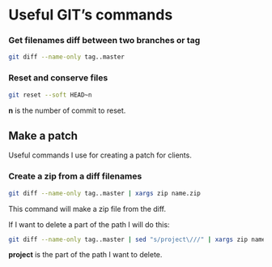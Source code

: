 # Useful GIT’s commands

### Get filenames diff between two branches or tag
```bash
git diff --name-only tag..master
```

### Reset and conserve files
```bash
git reset --soft HEAD~n
```

**n** is the number of commit to reset.

## Make a patch

Useful commands I use for creating a patch for clients.

### Create a zip from a diff filenames
```bash
git diff --name-only tag..master | xargs zip name.zip
```

This command will make a zip file from the diff.

If I want to delete a part of the path I will do this:

```bash
git diff --name-only tag..master | sed "s/project\///" | xargs zip name.zip
```

**project** is the part of the path I want to delete.
